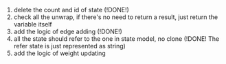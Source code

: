 1) delete the count and id of state (!DONE!)
2) check all the unwrap, if there's no need to return a result, just return the variable itself
3) add the logic of edge adding (!DONE!)
4) all the state should refer to the one in state model, no clone (!DONE! The refer state is just represented as string)
5) add the logic of weight updating